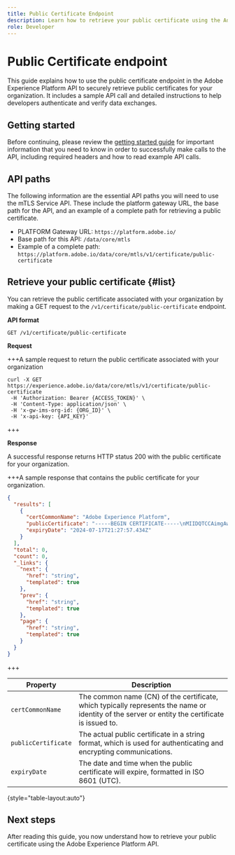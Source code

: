 ```yaml
---
title: Public Certificate Endpoint
description: Learn how to retrieve your public certificate using the Adobe Experience Platform API.
role: Developer
---
```

# Public Certificate endpoint

This guide explains how to use the public certificate endpoint in the Adobe Experience Platform API to securely retrieve public certificates for your organization. It includes a sample API call and detailed instructions to help developers authenticate and verify data exchanges.

## Getting started

Before continuing, please review the [getting started guide](./getting-started.md) for important information that you need to know in order to successfully make calls to the API, including required headers and how to read example API calls.

## API paths

The following information are the essential API paths you will need to use the mTLS Service API. These include the platform gateway URL, the base path for the API, and an example of a complete path for retrieving a public certificate.

- PLATFORM Gateway URL: `https://platform.adobe.io/`
- Base path for this API: `/data/core/mtls`
- Example of a complete path: `https://platform.adobe.io/data/core/mtls/v1/certificate/public-certificate`

## Retrieve your public certificate {#list}

You can retrieve the public certificate associated with your organization by making a GET request to the `/v1/certificate/public-certificate` endpoint.

**API format**

```http
GET /v1/certificate/public-certificate
```

<!-- 
The following optional query parameters can be used when retrieving your public certificate.

| Query parameter | Description | Example |
| --------------- | ----------- | ------- |
| `page` | **Required** Specifies which page the results of your public certificate request will start from. | `page=5` |
| `limit` | **Required** The maximum number of public certificates you want retrieved per page. | `limit=20` |
 -->

**Request**

+++A sample request to return the public certificate associated with your organization

```shell
curl -X GET https://experience.adobe.io/data/core/mtls/v1/certificate/public-certificate
 -H 'Authorization: Bearer {ACCESS_TOKEN}' \
 -H 'Content-Type: application/json' \
 -H 'x-gw-ims-org-id: {ORG_ID}' \
 -H 'x-api-key: {API_KEY}' 
```

+++

**Response**

A successful response returns HTTP status 200 with the public certificate for your organization.

+++A sample response that contains the public certificate for your organization.

```json
{
  "results": [
    {
      "certCommonName": "Adobe Experience Platform",
      "publicCertificate": "-----BEGIN CERTIFICATE-----\nMIIDQTCCAimgAwIBAgITBmyfACAfma......KJY5u89CjAwj\n-----END CERTIFICATE-----",
      "expiryDate": "2024-07-17T21:27:57.434Z"
    }
  ],
  "total": 0,
  "count": 0,
  "_links": {
    "next": {
      "href": "string",
      "templated": true
    },
    "prev": {
      "href": "string",
      "templated": true
    },
    "page": {
      "href": "string",
      "templated": true
    }
  }
}
```

+++

| Property  |  Description |
| --- | --- |
| `certCommonName` | The common name (CN) of the certificate, which typically represents the name or identity of the server or entity the certificate is issued to.|
| `publicCertificate` | The actual public certificate in a string format, which is used for authenticating and encrypting communications.|
| `expiryDate` | The date and time when the public certificate will expire, formatted in ISO 8601 (UTC).|

{style="table-layout:auto"}

## Next steps

After reading this guide, you now understand how to retrieve your public certificate using the Adobe Experience Platform API. 

<!-- To test this API call, navigate to the [MTLS API reference page]() to interact with the Experience Platform API endpoints. -->

<!-- Add link after developer page is live -->

